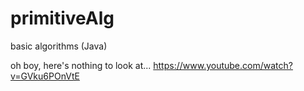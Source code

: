 # primitiveAlg
basic algorithms (Java)

oh boy, here's nothing to look at...
https://www.youtube.com/watch?v=GVku6POnVtE
